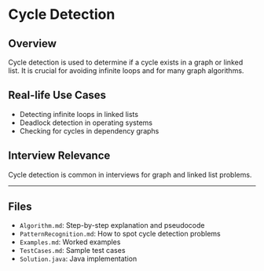 # Cycle Detection

## Overview

Cycle detection is used to determine if a cycle exists in a graph or linked list. It is crucial for avoiding infinite loops and for many graph algorithms.

## Real-life Use Cases

- Detecting infinite loops in linked lists
- Deadlock detection in operating systems
- Checking for cycles in dependency graphs

## Interview Relevance

Cycle detection is common in interviews for graph and linked list problems.

---

## Files

- `Algorithm.md`: Step-by-step explanation and pseudocode
- `PatternRecognition.md`: How to spot cycle detection problems
- `Examples.md`: Worked examples
- `TestCases.md`: Sample test cases
- `Solution.java`: Java implementation
